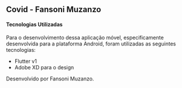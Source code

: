 ## Covid - Fansoni Muzanzo

#### Tecnologias Utilizadas
Para o desenvolvimento dessa aplicação móvel, especificamente desenvolvida para a plataforma Android, foram utilizadas as seguintes tecnologias:

- Flutter v1
- Adobe XD para o design

Desenvolvido por Fansoni Muzanzo.